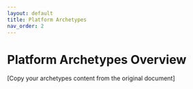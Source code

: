 ```yaml
---
layout: default
title: Platform Archetypes
nav_order: 2
---
```


# Platform Archetypes Overview

[Copy your archetypes content from the original document]
